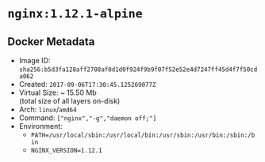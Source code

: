# `nginx:1.12.1-alpine`

## Docker Metadata

- Image ID: `sha256:b5d3fa128aff2708af0d1d0f924f9b9f07f52e52e4d7247ff45d4f7f50cda062`
- Created: `2017-09-06T17:30:45.125269077Z`
- Virtual Size: ~ 15.50 Mb  
  (total size of all layers on-disk)
- Arch: `linux`/`amd64`
- Command: `["nginx","-g","daemon off;"]`
- Environment:
  - `PATH=/usr/local/sbin:/usr/local/bin:/usr/sbin:/usr/bin:/sbin:/bin`
  - `NGINX_VERSION=1.12.1`
